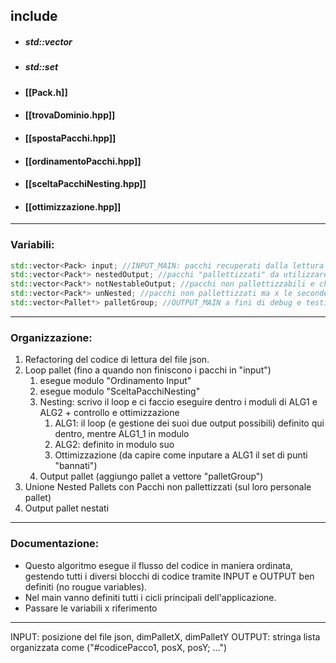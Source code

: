 ## include
- ##### std::vector
- ##### std::set

- #### [[Pack.h]]

- #### [[trovaDominio.hpp]]
- #### [[spostaPacchi.hpp]]
- #### [[ordinamentoPacchi.hpp]]
- #### [[sceltaPacchiNesting.hpp]]
- #### [[ottimizzazione.hpp]]
---
### Variabili:
``` cpp
std::vector<Pack> input; //INPUT_MAIN: pacchi recuperati dalla lettura del fine json
std::vector<Pack*> nestedOutput; //pacchi "pallettizzati" da utilizzare nelle operazioni temporanee sul pallet corrente
std::vector<Pack*> notNestableOutput; //pacchi non pallettizzabili e che vanno messi su un pallet loro singolarmente
std::vector<Pack*> unNested; //pacchi non pallettizzati ma x le seconde iterazioni
std::vector<Pallet*> palletGroup; //OUTPUT_MAIN a fini di debug e testing: da capire come passare in output al resto del progetto i dati
```
---

### Organizzazione: 

1. Refactoring del codice di lettura del file json. 
2. Loop pallet (fino a quando non finiscono i pacchi in "input")
	1. esegue modulo "Ordinamento Input"
	2. esegue modulo "SceltaPacchiNesting"
	3. Nesting: scrivo il loop e ci faccio eseguire dentro i moduli di ALG1 e ALG2 + controllo e ottimizzazione 
		1. ALG1: il loop (e gestione dei suoi due output possibili) definito qui dentro, mentre ALG1_1 in modulo
		2. ALG2: definito in modulo suo
		3. Ottimizzazione (da capire come inputare a ALG1 il set di punti "bannati")
	4. Output pallet (aggiungo pallet a vettore "palletGroup")
3. Unione Nested Pallets con Pacchi non pallettizzati (sul loro personale pallet) 
4. Output pallet nestati
---
### Documentazione: 
* Questo algoritmo esegue il flusso del codice in maniera ordinata, gestendo tutti i diversi blocchi di codice tramite INPUT e OUTPUT ben definiti (no rougue variables).
* Nel main vanno definiti tutti i cicli principali dell'applicazione.
* Passare le variabili x riferimento

--- 

INPUT: posizione del file json, dimPalletX, dimPalletY
OUTPUT: stringa lista organizzata come ("#codicePacco1, posX, posY; ...")